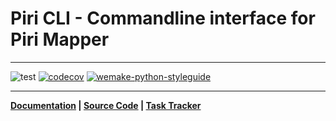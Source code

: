 # Piri CLI - Commandline interface for Piri Mapper

___
![test](https://github.com/greenbird/piri-cli/workflows/test/badge.svg)
[![codecov](https://codecov.io/gh/greenbird/piri-cli/branch/master/graph/badge.svg)](https://codecov.io/gh/greenbird/piri-cli)
[![wemake-python-styleguide](https://img.shields.io/badge/style-wemake-000000.svg)](https://github.com/wemake-services/wemake-python-styleguide)
___


**[Documentation](https://greenbird.github.io/piri/) |
[Source Code](https://github.com/greenbird/piri-cli) |
[Task Tracker](https://github.com/greenbird/piri-web/issues)**
